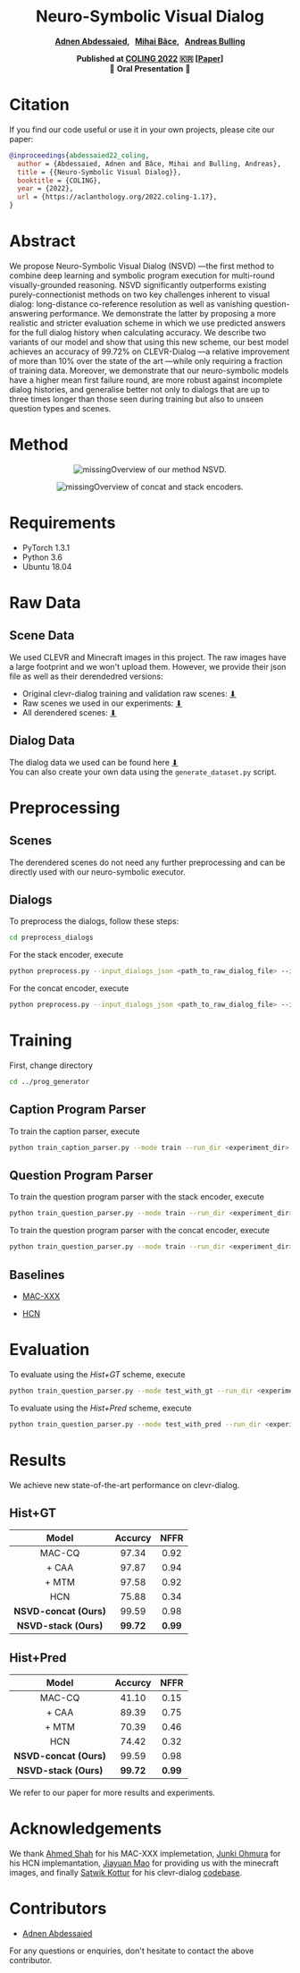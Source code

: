 <div align="center">
<h1> Neuro-Symbolic Visual Dialog </h1>

**[Adnen Abdessaied][1], &nbsp; [Mihai Bâce][2], &nbsp; [Andreas Bulling][3]** <br>

**Published at [COLING 2022][4] :kr: [[Paper][5]]** <br>
:loudspeaker: **Oral Presentation** :loudspeaker:  
</div>

# Citation 
If you find our code useful or use it in your own projects, please cite our paper:

```bibtex
@inproceedings{abdessaied22_coling,
  author = {Abdessaied, Adnen and Bâce, Mihai and Bulling, Andreas},
  title = {{Neuro-Symbolic Visual Dialog}},
  booktitle = {COLING},
  year = {2022},
  url = {https://aclanthology.org/2022.coling-1.17},
}
```

# Abstract

We propose Neuro-Symbolic Visual Dialog (NSVD) —the first method to combine deep learning and symbolic program execution for multi-round visually-grounded reasoning. NSVD significantly outperforms existing purely-connectionist methods on two key challenges inherent to visual dialog: long-distance co-reference resolution as well as vanishing question-answering performance. We demonstrate the latter by proposing a more realistic and stricter evaluation scheme in which we use predicted answers for the full dialog history when calculating accuracy. We describe two variants of our model and show that using this new scheme, our best model achieves an accuracy of 99.72% on CLEVR-Dialog —a relative improvement of more than 10% over the state
of the art —while only requiring a fraction of training data. Moreover, we demonstrate that our neuro-symbolic models have a higher mean first failure round, are more robust against incomplete dialog histories, and generalise better not only to dialogs that are up to three times longer than those seen during training but also to unseen question types and scenes.

# Method

<figure>
    <p align="center"><img src="misc/method_overview.png" alt="missing"/></
    <figcaption>Overview of our method NSVD.</figcaption>
</figure>

<figure>
    <p align="center"><img src="misc/method_smaller.png" alt="missing"/></
    <figcaption>Overview of concat and stack encoders.</figcaption>
</figure>

# Requirements

- PyTorch 1.3.1
- Python 3.6
- Ubuntu 18.04

# Raw Data

## Scene Data

We used CLEVR and Minecraft images in this project. The raw images have a large footprint and we won't upload them. However, we provide their json file as well as their derendedred versions:

- Original clevr-dialog training and validation raw scenes: [⬇](https://dl.fbaipublicfiles.com/clevr/CLEVR_v1.0.zip)
- Raw scenes we used in our experiments: [⬇](https://1drv.ms/u/s!AlGoPLjLV-BOh1fdB30GscvRnFAt?e=Xtorzr)
- All derendered scenes: [⬇](https://1drv.ms/u/s!AlGoPLjLV-BOh0d00ynwnXQO14da?e=Ub6k33)

## Dialog Data

The dialog data we used can be found here [⬇](https://1drv.ms/u/s!AlGoPLjLV-BOhzaYs3s2qSLbGTL_?e=oGGrxr)  
You can also create your own data using the ``generate_dataset.py`` script.

# Preprocessing

## Scenes

The derendered scenes do not need any further preprocessing and can be directly used with our neuro-symbolic executor.

## Dialogs

To preprocess the dialogs, follow these steps:

```bash
cd preprocess_dialogs
```

For the stack encoder, execute

```bash
python preprocess.py --input_dialogs_json <path_to_raw_dialog_file> --input_vocab_json '' --output_vocab_json <path_where_to_save_the_vocab> --output_h5_file <path_of_the_output_file> --split <train/val/test> --mode stack
```

For the concat encoder, execute

```bash
python preprocess.py --input_dialogs_json <path_to_raw_dialog_file> --input_vocab_json '' --output_vocab_json <path_where_to_save_the_vocab> --output_h5_file <path_of_the_output_file> --split <train/val/test> --mode concat
```

# Training

First, change directory

```bash
cd ../prog_generator
```

## Caption Program Parser

To train the caption parser, execute

```bash
python train_caption_parser.py --mode train --run_dir <experiment_dir> --res_path <path_to_store_results> --dataPathTr <path_to_preprocessed_training_data> --dataPathVal <path_to_preprocessed_val_data> --dataPathTest <path_to_preprocessed_test_data> --vocab_path <path_where_to_save_the_vocab>
```

## Question Program Parser

To train the question program parser with the stack encoder, execute

```bash
python train_question_parser.py --mode train --run_dir <experiment_dir> --text_log_dir <log_dir_path> --dataPathTr <path_to_preprocessed_training_data> --dataPathVal <path_to_preprocessed_val_data> --dataPathTest <path_to_preprocessed_test_data> --scenePath <path_to_derendered_scenes> --vocab_path <path_where_to_save_the_vocab> --encoder_type 2
```

To train the question program parser with the concat encoder, execute

```bash
python train_question_parser.py --mode train --run_dir <experiment_dir> --text_log_dir <log_dir_path> --dataPathTr <path_to_preprocessed_training_data> --dataPathVal <path_to_preprocessed_val_data> --dataPathTest <path_to_preprocessed_test_data> --scenePath <path_to_derendered_scenes> --vocab_path <path_where_to_save_the_vocab> --encoder_type 1
```

## Baselines

- [MAC-XXX](https://github.com/ahmedshah1494/clevr-dialog-mac-net/tree/dialog-macnet)

- [HCN](https://github.com/jojonki/Hybrid-Code-Networks)

# Evaluation

To evaluate using the *Hist+GT* scheme, execute

```bash
python train_question_parser.py --mode test_with_gt --run_dir <experiment_dir> --text_log_dir <log_dir_path> --dataPathTr <path_to_preprocessed_training_data> --dataPathVal <path_to_preprocessed_val_data> --dataPathTest <path_to_preprocessed_test_data> --scenePath <path_to_derendered_scenes> --vocab_path <path_where_to_save_the_vocab> --encoder_type <1/2> --questionNetPath <path_to_pretrained_question_parser> --captionNetPath <path_to_pretrained_caption_parser> --dialogLen <total_number_of_dialog_rounds> --last_n_rounds <number_of_last_rounds_to_considered_in_history>
```

To evaluate using the *Hist+Pred* scheme, execute

```bash
python train_question_parser.py --mode test_with_pred --run_dir <experiment_dir> --text_log_dir <log_dir_path> --dataPathTr <path_to_preprocessed_training_data> --dataPathVal <path_to_preprocessed_val_data> --dataPathTest <path_to_preprocessed_test_data> --scenePath <path_to_derendered_scenes> --vocab_path <path_where_to_save_the_vocab> --encoder_type <1/2> --questionNetPath <path_to_pretrained_question_parser> --captionNetPath <path_to_pretrained_caption_parser> --dialogLen <total_number_of_dialog_rounds> --last_n_rounds <number_of_last_rounds_to_considered_in_history>
```

# Results

We achieve new state-of-the-art performance on clevr-dialog.

## Hist+GT

| <center>Model</center> | <center>Accurcy</center> | <center>NFFR</center> |
| :---: | :---: | :---: |
|  MAC-CQ                   | 97.34 | 0.92 |
|  + CAA                    | 97.87 | 0.94 |
|  + MTM                    | 97.58 | 0.92 |
|  HCN                      | 75.88 | 0.34 |
|  **NSVD-concat (Ours)**   | 99.59 | 0.98 |
|  **NSVD-stack (Ours)**    | **99.72** | **0.99** |

## Hist+Pred

| <center>Model</center> | <center>Accurcy</center> | <center>NFFR</center> |
| :---: | :---: | :---: |
|  MAC-CQ                   | 41.10 | 0.15 |
|  + CAA                    | 89.39 | 0.75 |
|  + MTM                    | 70.39 | 0.46 |
|  HCN                      | 74.42 | 0.32 |
|  **NSVD-concat (Ours)**   | 99.59 | 0.98 |
|  **NSVD-stack (Ours)**    | **99.72** | **0.99** |

We refer to our paper for more results and experiments.

# Acknowledgements

We thank [Ahmed Shah](https://www.linkedin.com/in/mahmedshah/) for his MAC-XXX implemetation, [Junki Ohmura](https://www.linkedin.com/in/junki/) for his HCN implemantation, [Jiayuan Mao](https://jiayuanm.com/) for providing us with the minecraft images, and finally [Satwik Kottur](https://satwikkottur.github.io/) for his clevr-dialog [codebase](https://github.com/satwikkottur/clevr-dialog).

# Contributors

- [Adnen Abdessaied][1]

For any questions or enquiries, don't hesitate to contact the above contributor.

[1]: https://adnenabdessaied.de
[2]: https://perceptualui.org/people/bace/
[3]: https://perceptualui.org/people/bulling/
[4]: https://coling2022.org/
[5]: https://aclanthology.org/2022.coling-1.17.pdf
